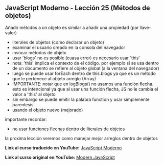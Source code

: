 ## JavaScript Moderno - Lección 25 (Métodos de objetos)

Añadir métodos a un objeto es similar a añadir una propiedad (par llave-valor)

* literales de objetos (como declarar un objeto)
* examinar el usuario creado en la consola del navegador
* invocar métodos de objeto
* usar 'blogs' no es posible (cuasa error) es necesario usar 'this'
* nota: 'this' implica el contexto de el código.  por ejemplo si se usa dentro de un documento se refiere al objeto global (a la ventana del navegador)
* luego se puede usar forEach dentro de this.blogs ya que es un método que le pertenece al objeto arreglo (Array)
* IMPORTANTE: notar que en logBlogs() no usamos una función flecha.  esto es intencional ya que al usar una función flecha, JS no le cambia el valor a 'this' al objeto
* sin embargo se puede emitir la palabra function y usar simplemente parentesis
* usando el objeto nuevo (mejorado)

importante recordar:
* no usar funciones flechas dentro de literales de objetos

la proxima lección veremos como manejar mejor arreglos dentro de objetos

**Link al curso traducido en YouTube:** [JavaScript Moderno](https://www.youtube.com/channel/UCuSHTq2yiCY5QBNoEXv8JpA/)

**Link al curso original en YouTube:** [Modern JavaScript](https://www.youtube.com/playlist?list=PL4cUxeGkcC9haFPT7J25Q9GRB_ZkFrQAc)